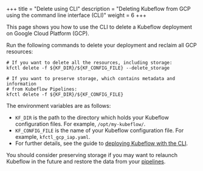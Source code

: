 +++
title = "Delete using CLI"
description = "Deleting Kubeflow from GCP using the command line interface (CLI)"
weight = 6
+++

This page shows you how to use the CLI to delete a Kubeflow deployment on
Google Cloud Platform (GCP).

Run the following commands to delete your deployment and reclaim all GCP
resources:

```
# If you want to delete all the resources, including storage:
kfctl delete -f ${KF_DIR}/${KF_CONFIG_FILE} --delete_storage

# If you want to preserve storage, which contains metadata and information
# from Kubeflow Pipelines:
kfctl delete -f ${KF_DIR}/${KF_CONFIG_FILE}
```
The environment variables are as follows:

* `KF_DIR` is the path to the directory which holds your Kubeflow configuration 
  files. For example, `/opt/my-kubeflow/`.
* `KF_CONFIG_FILE` is the name of your Kubeflow configuration file. 
  For example, `kfctl_gcp_iap.yaml`. 
* For further details, see the guide to
  [deploying Kubeflow with the CLI](/docs/gke/deploy/deploy-cli).

You should consider preserving storage if you may want to relaunch
Kubeflow in the future and restore the data from your 
[pipelines](/docs/pipelines/pipelines-overview/).